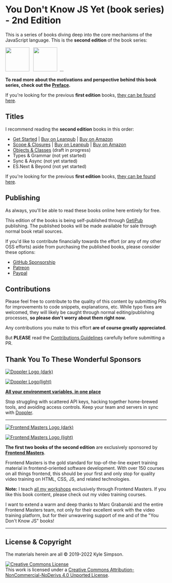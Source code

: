 # You Don't Know JS Yet (book series) - 2nd Edition

This is a series of books diving deep into the core mechanisms of the JavaScript language. This is the **second edition** of the book series:

<a href="https://leanpub.com/ydkjsy-get-started"><img src="get-started/images/cover.png" width="75"></a>&nbsp;&nbsp;
<a href="https://leanpub.com/ydkjsy-scope-closures"><img src="scope-closures/images/cover.png" width="75"></a>&nbsp;&nbsp;...

**To read more about the motivations and perspective behind this book series, check out the [Preface](preface.md).**

If you're looking for the previous **first edition** books, [they can be found here](https://github.com/getify/You-Dont-Know-JS/blob/1st-ed/README.md).

## Titles

I recommend reading the **second edition** books in this order:

* [Get Started](get-started/README.md) | [Buy on Leanpub](https://leanpub.com/ydkjsy-get-started) | [Buy on Amazon](https://www.amazon.com/dp/B084BNMN7T)
* [Scope & Closures](scope-closures/README.md) | [Buy on Leanpub](https://leanpub.com/ydkjsy-scope-closures) | [Buy on Amazon](https://www.amazon.com/dp/B08634PZ3N)
* [Objects & Classes](objects-classes/README.md) (draft in progress)
* Types & Grammar (not yet started)
* Sync & Async (not yet started)
* ES.Next & Beyond (not yet started)

If you're looking for the previous **first edition** books, [they can be found here](https://github.com/getify/You-Dont-Know-JS/blob/1st-ed/README.md).

## Publishing

As always, you'll be able to read these books online here entirely for free.

This edition of the books is being self-published through [GetiPub](https://geti.pub) publishing. The published books will be made available for sale through normal book retail sources.

If you'd like to contribute financially towards the effort (or any of my other OSS efforts) aside from purchasing the published books, please consider these options:

* [GitHub Sponsorship](https://github.com/users/getify/sponsorship)
* [Patreon](https://www.patreon.com/getify)
* [Paypal](https://www.paypal.me/getify)

## Contributions

Please feel free to contribute to the quality of this content by submitting PRs for improvements to code snippets, explanations, etc. While typo fixes are welcomed, they will likely be caught through normal editing/publishing processes, **so please don't worry about them right now.**

Any contributions you make to this effort **are of course greatly appreciated**.

But **PLEASE** read the [Contributions Guidelines](CONTRIBUTING.md) carefully before submitting a PR.

## Thank You To These Wonderful Sponsors

[![Doppler Logo (dark)](https://github.com/getify/You-Dont-Know-JS/blob/2nd-ed/external-logos/doppler_logo-light.svg)](https://www.doppler.com/?utm_campaign=getify&utm_medium=referral&utm_content=youdontknowjs&utm_source=github#gh-light-mode-only)

[![Doppler Logo(light)](https://github.com/getify/You-Dont-Know-JS/blob/2nd-ed/external-logos/doppler_logo.svg)](https://www.doppler.com/?utm_campaign=getify&utm_medium=referral&utm_content=youdontknowjs&utm_source=github#gh-dark-mode-only)

<a href="https://www.doppler.com/?utm_campaign=github_repo&utm_medium=referral&utm_content=awesomeforbeginners&utm_source=github">**All your environment variables, in one place**</a>

Stop struggling with scattered API keys, hacking together home-brewed tools, and avoiding access controls. Keep your team and servers in sync with <a href="https://www.doppler.com/?utm_campaign=github_repo&utm_medium=referral&utm_content=awesomeforbeginners&utm_source=github">Doppler</a>.

----

[![Frontend Masters Logo (dark)](https://github.com/getify/You-Dont-Know-JS/blob/2nd-ed/external-logos/fem_logo-light.svg)](https://frontendmasters.com#gh-light-mode-only)

[![Frontend Masters Logo (light)](https://github.com/getify/You-Dont-Know-JS/blob/2nd-ed/external-logos/fem_logo.svg)](https://frontendmasters.com#gh-dark-mode-only)

**The first two books of the second edition** are exclusively sponsored by **[Frontend Masters](https://frontendmasters.com)**.

Frontend Masters is the gold standard for top-of-the-line expert training material in frontend-oriented software development. With over 150 courses on all things frontend, this should be your first and only stop for quality video training on HTML, CSS, JS, and related technologies.

**Note:** I teach [all my workshops](https://frontendmasters.com/kyle-simpson) exclusively through Frontend Masters. If you like this book content, please check out my video training courses.

I want to extend a warm and deep thanks to Marc Grabanski and the entire Frontend Masters team, not only for their excellent work with the video training platform, but for their unwavering support of me and of the "You Don't Know JS" books!

----

## License & Copyright

The materials herein are all &copy; 2019-2022 Kyle Simpson.

<a rel="license" href="http://creativecommons.org/licenses/by-nc-nd/4.0/"><img alt="Creative Commons License" style="border-width:0" src="https://i.creativecommons.org/l/by-nc-nd/4.0/88x31.png" /></a><br />This work is licensed under a <a rel="license" href="http://creativecommons.org/licenses/by-nc-nd/4.0/">Creative Commons Attribution-NonCommercial-NoDerivs 4.0 Unported License</a>.
